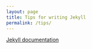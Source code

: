 ```yaml
---
layout: page
title: Tips for writing Jekyll
permalink: /tips/
---
```


[Jekyll documentation](https://jekyllrb.com/docs/)

